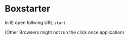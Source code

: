 # Boxstarter
In IE open follwing URL
`start` [](http://boxstarter.org/package/url?https://gist.github.com/jreichardt/a42d2fbeaaa2b049b290)

(Other Browsers might not run the click once application)
